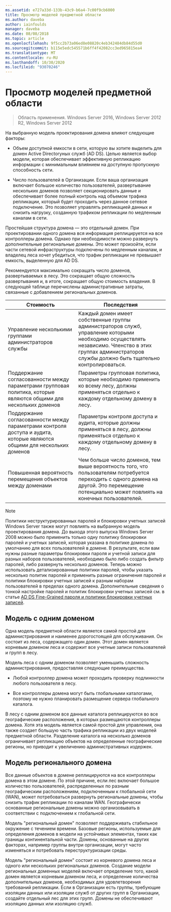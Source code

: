 ```yaml
---
ms.assetid: e727a33d-133b-43c9-b6a4-7c00f9cb6000
title: Просмотр моделей предметной области
ms.author: daveba
author: iainfoulds
manager: daveba
ms.date: 08/08/2018
ms.topic: article
ms.openlocfilehash: 9f5cc2b73a06ed8e08820c4eb342484db84d55d0
ms.sourcegitcommit: b115e5edc545571b6ff4f42082cc3ed965815ea4
ms.translationtype: MT
ms.contentlocale: ru-RU
ms.lasthandoff: 10/30/2020
ms.locfileid: "93070246"
---
```

# <a name="reviewing-the-domain-models"></a>Просмотр моделей предметной области

> Область применения. Windows Server 2016, Windows Server 2012 R2, Windows Server 2012

На выбранную модель проектирования домена влияют следующие факторы:

- Объем доступной емкости в сети, которую вы хотите выделить для домен Active Directoryных служб (AD DS). Целью является выбор модели, которая обеспечивает эффективную репликацию информации с минимальным влиянием на доступную пропускную способность сети.

- Число пользователей в Организации. Если ваша организация включает большое количество пользователей, развертывание нескольких доменов позволяет секционировать данные и обеспечивает более полный контроль над объемом трафика репликации, который будет проходить через данное сетевое подключение. Это позволяет управлять репликацией данных и снизить нагрузку, созданную трафиком репликации по медленным каналам в сети.

Простейшая структура домена — это отдельный домен. При проектировании одного домена вся информация реплицируется на все контроллеры домена. Однако при необходимости можно развернуть дополнительные региональные домены. Это может произойти, если части сетевой инфраструктуры подключены по медленным каналам, и владелец леса хочет убедиться, что трафик репликации не превышает емкость, выделенную для AD DS.

Рекомендуется максимально сокращать число доменов, развертываемых в лесу. Это сокращает общую сложность развертывания и, в итоге, сокращает общую стоимость владения. В следующей таблице перечислены административные затраты, связанные с добавлением региональных доменов.

| Стоимость     | Последствия     |
| -------- | ---------------- |
| Управление несколькими группами администраторов службы|Каждый домен имеет собственные группы администраторов служб, управление которыми необходимо осуществлять независимо. Членство в этих группах администраторов службы должно быть тщательно контролироваться.|
| Поддержание согласованности между параметрами групповая политика, которые являются общими для нескольких доменов | Параметры групповая политика, которые необходимо применить ко всему лесу, должны применяться отдельно к каждому отдельному домену в лесу. |
| Поддержание согласованности между параметрами контроля доступа и аудита, которые являются общими для нескольких доменов | Параметры контроля доступа и аудита, которые должны применяться в лесу, должны применяться отдельно к каждому отдельному домену в лесу. |
| Повышенная вероятность перемещения объектов между доменами | Чем больше число доменов, тем выше вероятность того, что пользователям потребуется переходить с одного домена на другой. Это перемещение потенциально может повлиять на конечных пользователей. |

> [!NOTE]
> Политики неструктурированных паролей и блокировки учетных записей Windows Server также могут повлиять на выбранную модель проектирования домена. До выхода этого выпуска Windows Server 2008 можно было применить только одну политику блокировки паролей и учетных записей, которая указана в политике домена по умолчанию для всех пользователей в домене. В результате, если вам нужны разные параметры блокировки пароля и учетной записи для разных наборов пользователей, необходимо было либо создать фильтр паролей, либо развернуть несколько доменов. Теперь можно использовать детализированные политики паролей, чтобы указать несколько политик паролей и применить разные ограничения паролей и политики блокировки учетных записей к разным наборам пользователей в пределах одного домена. Дополнительные сведения о тонкой настройке паролей и политик блокировки учетных записей см. в статье [AD DS Fine-Grained пароля и политики блокировки учетных записей](/previous-versions/windows/it-pro/windows-server-2008-r2-and-2008/cc770842(v=ws.10)).

## <a name="single-domain-model"></a>Модель с одним доменом

Одна модель предметной области является самой простой для администрирования и наименее дорогостоящей для обслуживания. Он состоит из леса, содержащего один домен. Этот домен является корневым доменом леса и содержит все учетные записи пользователей и групп в лесу.

Модель леса с одним доменом позволяет уменьшить сложность администрирования, предоставляя следующие преимущества.

- Любой контроллер домена может проходить проверку подлинности любого пользователя в лесу.

- Все контроллеры домена могут быть глобальными каталогами, поэтому не нужно планировать размещение сервера глобального каталога.

В лесу с одним доменом все данные каталога реплицируются во все географические расположения, в которых размещаются контроллеры домена. Хотя эта модель является самой простой для управления, она также создает большую часть трафика репликации из двух моделей предметной области. Разделение каталога на несколько доменов ограничивает репликацию объектов на определенные географические регионы, но приводит к увеличению административных издержек.

## <a name="regional-domain-model"></a>Модель регионального домена

Все данные объектов в домене реплицируются на все контроллеры домена в этом домене. По этой причине, если лес включает большое количество пользователей, распределенных по разным географическим расположениям, подключенным к глобальной сети (WAN), может потребоваться развернуть региональные домены, чтобы снизить трафик репликации по каналам WAN. Географически основанные региональные домены можно организовывать в соответствии с подключением к глобальной сети.

Модель "региональный домен" позволяет поддерживать стабильное окружение с течением времени. Базовые регионы, используемые для определения доменов в модели на устойчивых элементах, таких как границы континентальной части. Домены, основанные на других факторах, например группы внутри организации, могут часто изменяться и потребовать переструктуризации среды.

Модель "региональный домен" состоит из корневого домена леса и одного или нескольких региональных доменов. Создание модели региональных доменных моделей включает определение того, какой домен является корневым доменом леса, и определение количества дополнительных доменов, необходимых для удовлетворения требований репликации. Если в Организации есть группы, требующие изоляции данных или изоляции служб от других групп в Организации, создайте отдельный лес для этих групп. Домены не обеспечивают изоляцию данных или изоляцию служб.
